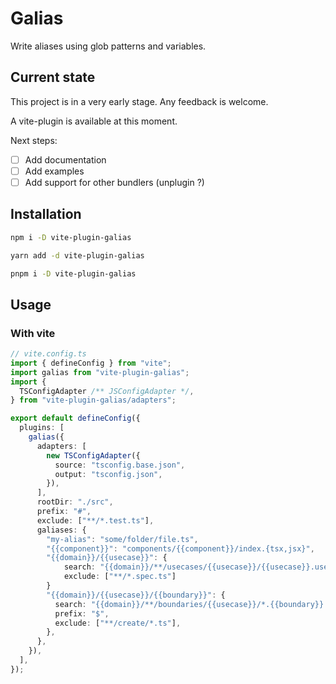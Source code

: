 # Galias

Write aliases using glob patterns and variables.

## Current state

This project is in a very early stage. Any feedback is welcome.

A vite-plugin is available at this moment.

Next steps:

- [ ] Add documentation
- [ ] Add examples
- [ ] Add support for other bundlers (unplugin ?)

## Installation

```bash
npm i -D vite-plugin-galias
```

```bash
yarn add -d vite-plugin-galias
```

```bash
pnpm i -D vite-plugin-galias
```

## Usage

### With vite

```ts
// vite.config.ts
import { defineConfig } from "vite";
import galias from "vite-plugin-galias";
import {
  TSConfigAdapter /** JSConfigAdapter */,
} from "vite-plugin-galias/adapters";

export default defineConfig({
  plugins: [
    galias({
      adapters: [
        new TSConfigAdapter({
          source: "tsconfig.base.json",
          output: "tsconfig.json",
        }),
      ],
      rootDir: "./src",
      prefix: "#",
      exclude: ["**/*.test.ts"],
      galiases: {
        "my-alias": "some/folder/file.ts",
        "{{component}}": "components/{{component}}/index.{tsx,jsx}",
        "{{domain}}/{{usecase}}": {
            search: "{{domain}}/**/usecases/{{usecase}}/{{usecase}}.usecase.ts",
            exclude: ["**/*.spec.ts"]
        }
        "{{domain}}/{{usecase}}/{{boundary}}": {
          search: "{{domain}}/**/boundaries/{{usecase}}/*.{{boundary}}.ts",
          prefix: "$",
          exclude: ["**/create/*.ts"],
        },
      },
    }),
  ],
});
```
